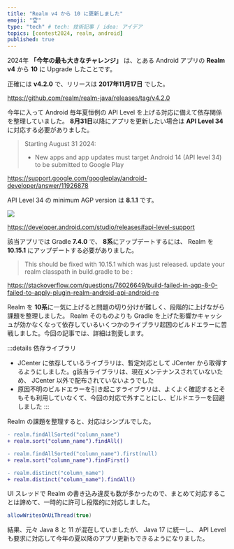 ```yaml
---
title: "Realm v4 から 10 に更新しました"
emoji: "🏆"
type: "tech" # tech: 技術記事 / idea: アイデア
topics: [contest2024, realm, android]
published: true
---
```


2024年 **「今年の最も大きなチャレンジ」** は、とある Android アプリの **Realm v4** から **10** に Upgrade したことです。

正確には **v4.2.0** で、リリースは **2017年11月17日** でした。

https://github.com/realm/realm-java/releases/tag/v4.2.0

今年に入って Android 毎年夏恒例の API Level を上げる対応に備えて依存関係を整理していました。
**8月31日**以降にアプリを更新したい場合は **API Level 34** に対応する必要がありました。

> Starting August 31 2024:
> - New apps and app updates must target Android 14 (API level 34) to be submitted to Google Play

https://support.google.com/googleplay/android-developer/answer/11926878

API Level 34 の minimum AGP version は **8.1.1** です。

![](https://storage.googleapis.com/zenn-user-upload/44116bdb1e3e-20241226.png)

https://developer.android.com/studio/releases#api-level-support

該当アプリでは Gradle **7.4.0** で、 **8系**にアップデートするには、 Realm を **10.15.1** にアップデートする必要がありました。

> This should be fixed with 10.15.1 which was just released. update your realm classpath in build.gradle to be :

https://stackoverflow.com/questions/76026649/build-failed-in-agp-8-0-failed-to-apply-plugin-realm-android-api-android-re

Realm を **10系**に一気に上げると問題の切り分けが難しく、段階的に上げながら課題を整理しました。 Realm そのものよりも Gradle を上げた影響かキャッシュが効かなくなって依存しているいくつかのライブラリ起因のビルドエラーに苦戦しました。今回の記事では、詳細は割愛します。

:::details 依存ライブラリ
- JCenter に依存しているライブラリは、暫定対応として JCenter から取得するようにしました。g該当ライブラリは、現在メンテナンスされていないため、 JCenter 以外で配布されていないようでした
- 原因不明のビルドエラーを引き起こすライブラリは、よくよく確認するとそもそも利用していなくて、今回の対応で外すことにし、ビルドエラーを回避しました
:::

Realm の課題を整理すると、対応はシンプルでした。

```diff
- realm.findAllSorted("column_name")
+ realm.sort("column_name").findAll()
```

```diff
- realm.findAllSorted("column_name").first(null)
+ realm.sort("column_name").findFirst()
```

```diff
- realm.distinct("column_name")
+ realm.distinct("column_name").findAll()
```

UI スレッドで Realm の書き込み違反も数が多かったので、まとめて対応することは諦めて、一時的に許可し段階的に対応しました。

```java
allowWritesOnUiThread(true)
```

結果、元々 Java 8 と 11 が混在していましたが、 Java 17 に統一し、 API Level も要求に対応して今年の夏以降のアプリ更新もできるようになりました。
